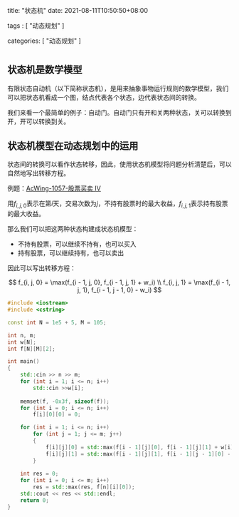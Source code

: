 title: "状态机"
date: 2021-08-11T10:50:50+08:00

tags : [
  "动态规划"
]

categories: [
  "动态规划"
]

# 

## 状态机是数学模型

有限状态自动机（以下简称状态机），是用来抽象事物运行规则的数学模型，我们可以把状态机看成一个图，结点代表各个状态，边代表状态间的转换。

我们来看一个最简单的例子：自动门。自动门只有开和关两种状态，关可以转换到开，开可以转换到关。

## 状态机模型在动态规划中的运用

状态间的转换可以看作状态转移，因此，使用状态机模型将问题分析清楚后，可以自然地写出转移方程。

例题：[AcWing-1057-股票买卖 IV](https://www.acwing.com/problem/content/1059/)

用$f_{i, j, 0}$表示在第$i$天，交易次数为$j$，不持有股票时的最大收益，$f_{i, j, 1}$表示持有股票的最大收益。

那么我们可以把这两种状态构建成状态机模型：

+ 不持有股票，可以继续不持有，也可以买入
+ 持有股票，可以继续持有，也可以卖出

因此可以写出转移方程：

$$
f_{i, j, 0} = \max(f_{i - 1, j, 0}, f_{i - 1, j, 1} + w_i) \\
f_{i, j, 1} = \max(f_{i - 1, j, 1}, f_{i - 1, j - 1, 0} - w_i)
$$

```cpp
#include <iostream>
#include <cstring>

const int N = 1e5 + 5, M = 105;

int n, m;
int w[N];
int f[N][M][2];

int main()
{
    std::cin >> n >> m;
    for (int i = 1; i <= n; i++)
        std::cin >>w[i];
    
    memset(f, -0x3f, sizeof(f));
    for (int i = 0; i <= n; i++)
        f[i][0][0] = 0;

    for (int i = 1; i <= n; i++)
        for (int j = 1; j <= m; j++)
        {
            f[i][j][0] = std::max(f[i - 1][j][0], f[i - 1][j][1] + w[i]);
            f[i][j][1] = std::max(f[i - 1][j][1], f[i - 1][j - 1][0] - w[i]);
        }
    
    int res = 0;
    for (int i = 0; i <= m; i++)
        res = std::max(res, f[n][i][0]);
    std::cout << res << std::endl;
    return 0;
}
```